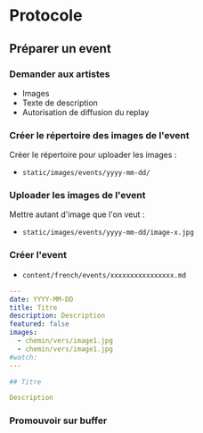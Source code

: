 # Protocole

## Préparer un event

### Demander aux artistes 

- Images
- Texte de description
- Autorisation de diffusion du replay

### Créer le répertoire des images de l'event

Créer le répertoire pour uploader les images : 
* `static/images/events/yyyy-mm-dd/`

### Uploader les images de l'event

Mettre autant d'image que l'on veut :
* `static/images/events/yyyy-mm-dd/image-x.jpg`

### Créer l'event

* `content/french/events/xxxxxxxxxxxxxxxx.md`
```yaml
---
date: YYYY-MM-DD
title: Titre
description: Description
featured: false
images: 
  - chemin/vers/image1.jpg    
  - chemin/vers/image1.jpg
#watch:
---

## Titre

Description
```

### Promouvoir sur buffer
